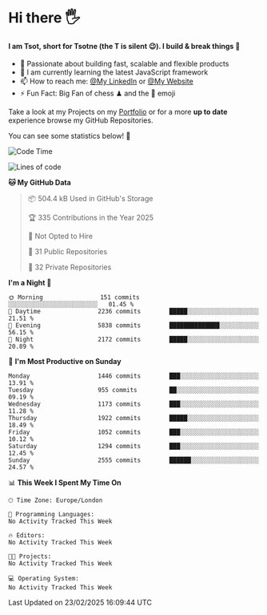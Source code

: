 # Hi there :raised_hand_with_fingers_splayed:
#### I am Tsot, short for Tsotne (the T is silent :wink:). I build & break things :space_invader:
- :telescope: Passionate about building fast, scalable and flexible products
- :seedling: I am currently learning the latest JavaScript framework 
- :mailbox: How to reach me: [@My LinkedIn](https://www.linkedin.com/in/tsotne-gvadzabia/) or [@My Website](https://tsotne.co.uk/contact)
- :zap: Fun Fact: Big Fan of chess ♟ and the 👾 emoji

Take a look at my Projects on my [Portfolio](https://tsotne.co.uk/) or for a more **up to date** experience browse my GitHub Repositories.

You can see some statistics below! :space_invader:
<!--START_SECTION:waka-->
![Code Time](http://img.shields.io/badge/Code%20Time-761%20hrs%202%20mins-blue)

![Lines of code](https://img.shields.io/badge/From%20Hello%20World%20I%27ve%20Written-7.2%20million%20lines%20of%20code-blue)

**🐱 My GitHub Data** 

> 📦 504.4 kB Used in GitHub's Storage 
 > 
> 🏆 335 Contributions in the Year 2025
 > 
> 🚫 Not Opted to Hire
 > 
> 📜 31 Public Repositories 
 > 
> 🔑 32 Private Repositories 
 > 
**I'm a Night 🦉** 

```text
🌞 Morning                151 commits         ░░░░░░░░░░░░░░░░░░░░░░░░░   01.45 % 
🌆 Daytime                2236 commits        █████░░░░░░░░░░░░░░░░░░░░   21.51 % 
🌃 Evening                5838 commits        ██████████████░░░░░░░░░░░   56.15 % 
🌙 Night                  2172 commits        █████░░░░░░░░░░░░░░░░░░░░   20.89 % 
```
📅 **I'm Most Productive on Sunday** 

```text
Monday                   1446 commits        ███░░░░░░░░░░░░░░░░░░░░░░   13.91 % 
Tuesday                  955 commits         ██░░░░░░░░░░░░░░░░░░░░░░░   09.19 % 
Wednesday                1173 commits        ███░░░░░░░░░░░░░░░░░░░░░░   11.28 % 
Thursday                 1922 commits        █████░░░░░░░░░░░░░░░░░░░░   18.49 % 
Friday                   1052 commits        ███░░░░░░░░░░░░░░░░░░░░░░   10.12 % 
Saturday                 1294 commits        ███░░░░░░░░░░░░░░░░░░░░░░   12.45 % 
Sunday                   2555 commits        ██████░░░░░░░░░░░░░░░░░░░   24.57 % 
```


📊 **This Week I Spent My Time On** 

```text
🕑︎ Time Zone: Europe/London

💬 Programming Languages: 
No Activity Tracked This Week

🔥 Editors: 
No Activity Tracked This Week

🐱‍💻 Projects: 
No Activity Tracked This Week

💻 Operating System: 
No Activity Tracked This Week
```


 Last Updated on 23/02/2025 16:09:44 UTC
<!--END_SECTION:waka-->

